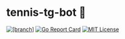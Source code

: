 # tennis-tg-bot 🏓

[![[branch]](https://github.com/tubopo/tennis-tg-bot/actions/workflows/branch.yml/badge.svg)](https://github.com/tubopo/tennis-tg-bot/actions/workflows/branch.yml)
[![Go Report Card](https://goreportcard.com/badge/github.com/tubopo/tennis-tg-bot)](https://goreportcard.com/report/github.com/tubopo/tennis-tg-bot)
[![MIT License](https://img.shields.io/github/license/mashape/apistatus.svg?maxAge=2592000)](https://github.com/tubopo/tennis-tg-bot/blob/main/LICENSE)
